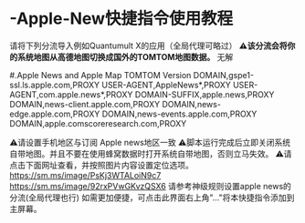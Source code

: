 # -Apple-New快捷指令使用教程

请将下列分流导入例如Quantumult X的应用（全局代理可略过）
**⚠️该分流会将你的系统地图从高德地图切换成国外的TOMTOM地图数据。** 无解

#.Apple News and Apple Map TOMTOM Version
DOMAIN,gspe1-ssl.ls.apple.com,PROXY
USER-AGENT,AppleNews*,PROXY
USER-AGENT,com.apple.news*,PROXY
DOMAIN-SUFFIX,apple.news,PROXY
DOMAIN,news-client.apple.com,PROXY
DOMAIN,news-edge.apple.com,PROXY
DOMAIN,news-events.apple.com,PROXY
DOMAIN,apple.comscoreresearch.com,PROXY

⚠️请设置手机地区与订阅 Apple news地区一致
⚠️脚本运行完成后立即关闭系统自带地图。并且不要在使用蜂窝数据时打开系统自带地图，否则立马失效。
⚠️请点击下面网址查看，并按照图片内容设置定位选项。
https://sm.ms/image/PsKj3WTALoiN9c7
https://sm.ms/image/92rxPVwGKvzQSX6
请参考神级规则设置apple news的分流(全局代理也行)
如需更加便捷，可点击此界面右上角"..."将本快捷指令添加到主屏幕。
